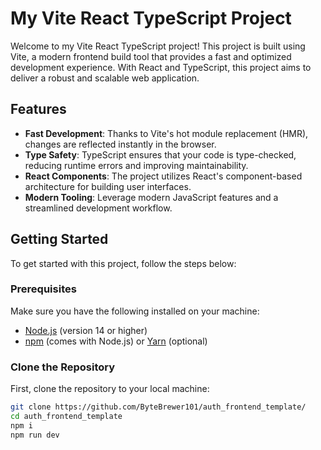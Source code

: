 # My Vite React TypeScript Project

Welcome to my Vite React TypeScript project! This project is built using Vite, a modern frontend build tool that provides a fast and optimized development experience. With React and TypeScript, this project aims to deliver a robust and scalable web application.

## Features

- **Fast Development**: Thanks to Vite's hot module replacement (HMR), changes are reflected instantly in the browser.
- **Type Safety**: TypeScript ensures that your code is type-checked, reducing runtime errors and improving maintainability.
- **React Components**: The project utilizes React's component-based architecture for building user interfaces.
- **Modern Tooling**: Leverage modern JavaScript features and a streamlined development workflow.

## Getting Started

To get started with this project, follow the steps below:

### Prerequisites

Make sure you have the following installed on your machine:

- [Node.js](https://nodejs.org/) (version 14 or higher)
- [npm](https://www.npmjs.com/) (comes with Node.js) or [Yarn](https://yarnpkg.com/) (optional)

### Clone the Repository

First, clone the repository to your local machine:

```bash
git clone https://github.com/ByteBrewer101/auth_frontend_template/
cd auth_frontend_template
npm i
npm run dev
```
